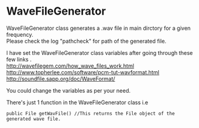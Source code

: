 # WaveFileGenerator
WaveFileGenerator class generates a .wav file in main dirctory for a given frequency.<br>
Please check the log "pathcheck" for path of the generated file.<br>

I have set the WaveFileGenerator class variables after going through these few links .<br>
http://wavefilegem.com/how_wave_files_work.html <br>
http://www.topherlee.com/software/pcm-tut-wavformat.html <br>
http://soundfile.sapp.org/doc/WaveFormat/ <br>

You could change the variables as per your need.<br>

There's just 1 function in the WaveFileGenerator class i.e 
```
public File getWavFile() //This returns the File object of the generated wave file.
```

